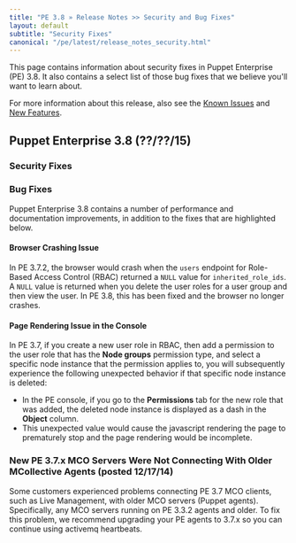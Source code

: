 ```yaml
---
title: "PE 3.8 » Release Notes >> Security and Bug Fixes"
layout: default
subtitle: "Security Fixes"
canonical: "/pe/latest/release_notes_security.html"
---
```


This page contains information about security fixes in Puppet Enterprise (PE) 3.8. It also contains a select list of those bug fixes that we believe you'll want to learn about.

For more information about this release, also see the [Known Issues](./release_notes_known_issues.html) and [New Features](./release_notes.html).

## Puppet Enterprise 3.8 (??/??/15)

### Security Fixes


### Bug Fixes

Puppet Enterprise 3.8 contains a number of performance and documentation improvements, in addition to the fixes that are highlighted below.

#### Browser Crashing Issue

In PE 3.7.2, the browser would crash when the `users` endpoint for Role-Based Access Control (RBAC) returned a `NULL` value for `inherited_role_ids`. A `NULL` value is returned when you delete the user roles for a user group and then view the user. In PE 3.8, this has been fixed and the browser no longer crashes.

#### Page Rendering Issue in the Console

In PE 3.7, if you create a new user role in RBAC, then add a permission to the user role that has the **Node groups** permission type, and select a specific node instance that the permission applies to, you will subsequently experience the following unexpected behavior if that specific node instance is deleted:

- In the PE console, if you go to the **Permissions** tab for the new role that was added, the deleted node instance is displayed as a dash in the **Object** column.
-  This unexpected value would cause the javascript rendering the page to prematurely stop and the page rendering would be incomplete.

###  New PE 3.7.x MCO Servers Were Not Connecting With Older MCollective Agents (posted 12/17/14)

Some customers experienced problems connecting PE 3.7 MCO clients, such as Live Management, with older MCO servers (Puppet agents). Specifically, any MCO servers running on PE 3.3.2 agents and older. To fix this problem, we recommend upgrading your PE agents to 3.7.x so you can continue using activemq heartbeats.


